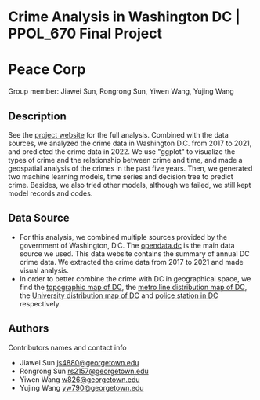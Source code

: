 # Crime Analysis in Washington DC | PPOL_670 Final Project

# Peace Corp

Group member: Jiawei Sun, Rongrong Sun, Yiwen Wang, Yujing Wang

## Description
See the [project website]() for the full analysis. 
Combined with the data sources, we analyzed the crime data in Washington D.C. from 2017 to 2021, and predicted the crime data in 2022. We use "ggplot" to visualize the types of crime and the relationship between crime and time, and made a geospatial analysis of the crimes in the past five years. Then, we generated two machine learning models, time series and decision tree to predict crime. Besides, we also tried other models, although we failed, we still kept model records and codes.

## Data Source
* For this analysis, we combined multiple sources provided by the government of Washington, D.C. The [opendata.dc](https://opendata.dc.gov/search?collection=Dataset&q=crime%20incidents) is the main data source we used. This data website contains the summary of annual DC crime data. We extracted the crime data from 2017 to 2021 and made visual analysis.
* In order to better combine the crime with DC in geographical space, we find the [topographic map of DC](https://catalog.data.gov/dataset/tiger-line-shapefile-2017-state-district-of-columbia-current-census-tract-state-based), the [metro line distribution map of DC](https://opendata.dc.gov/datasets/DCGIS::metro-lines/about), the [University distribution map of DC](https://opendata.dc.gov/datasets/DCGIS::universities-and-colleges/explore?location=38.891128%2C-77.020974%2C11.86) and [police station in DC](https://opendata.dc.gov/datasets/police-stations/explore?location=38.890899%2C-77.026467%2C12.54) respectively.


## Authors

Contributors names and contact info

* Jiawei Sun js4880@georgetown.edu
* Rongrong Sun rs2157@georgetown.edu
* Yiwen Wang   w826@georgetown.edu
* Yujing Wang yw790@georgetown.edu
